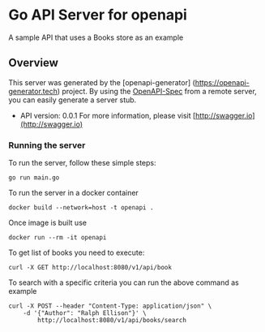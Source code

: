 # Go API Server for openapi

A sample API that uses a Books store as an example 
## Overview
This server was generated by the [openapi-generator]
(https://openapi-generator.tech) project.
By using the [OpenAPI-Spec](https://github.com/OAI/OpenAPI-Specification) from a remote server, you can easily generate a server stub.  

- API version: 0.0.1
For more information, please visit [http://swagger.io](http://swagger.io)


### Running the server
To run the server, follow these simple steps:

```
go run main.go
```

To run the server in a docker container
```
docker build --network=host -t openapi .
```

Once image is built use
```
docker run --rm -it openapi 
```

To get list of books you need to execute:
```
curl -X GET http://localhost:8080/v1/api/book
```
To search with a specific criteria you can run the above command as example
```
curl -X POST --header "Content-Type: application/json" \
    -d '{"Author": "Ralph Ellison"}' \
        http://localhost:8080/v1/api/books/search
```


